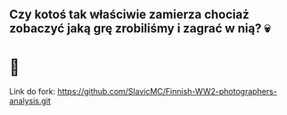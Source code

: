 ## Czy kotoś tak właściwie zamierza chociaż zobaczyć jaką grę zrobiliśmy i zagrać w nią? 💀

# 🗿

Link do fork: https://github.com/SlavicMC/Finnish-WW2-photographers-analysis.git
